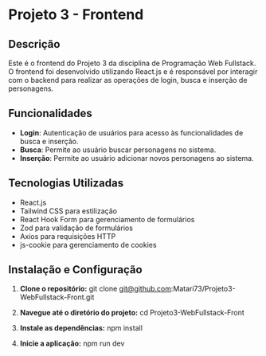 
# Projeto 3 - Frontend

## Descrição

Este é o frontend do Projeto 3 da disciplina de Programação Web Fullstack. O frontend foi desenvolvido utilizando React.js e é responsável por interagir com o backend para realizar as operações de login, busca e inserção de personagens.

## Funcionalidades

- **Login**: Autenticação de usuários para acesso às funcionalidades de busca e inserção.
- **Busca**: Permite ao usuário buscar personagens no sistema.
- **Inserção**: Permite ao usuário adicionar novos personagens ao sistema.

## Tecnologias Utilizadas

- React.js
- Tailwind CSS para estilização
- React Hook Form para gerenciamento de formulários
- Zod para validação de formulários
- Axios para requisições HTTP
- js-cookie para gerenciamento de cookies

## Instalação e Configuração

1. **Clone o repositório:**
    git clone git@github.com:Matari73/Projeto3-WebFullstack-Front.git

2. **Navegue até o diretório do projeto:**
    cd Projeto3-WebFullstack-Front

3. **Instale as dependências:**
    npm install

4. **Inicie a aplicação:**
    npm run dev